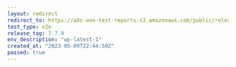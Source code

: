 ```yaml
---
layout: redirect
redirect_to: https://a8c-woo-test-reports.s3.amazonaws.com/public/release/7.7.0/wp-latest-1/e2e/index.html
test_type: e2e
release_tag: 7.7.0
env_description: "wp-latest-1"
created_at: "2023-05-09T22:44:50Z"
passed: true
---
```

